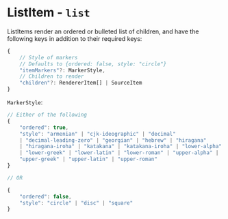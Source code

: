 # ListItem - `list`

ListItems render an ordered or bulleted list of children, and have the following keys in addition to their required keys:

```typescript
{
    // Style of markers
    // Defaults to {ordered: false, style: "circle"}
    "itemMarkers"?: MarkerStyle,
    // Children to render
    "children"?: RendererItem[] | SourceItem
}
```

`MarkerStyle`:
```typescript
// Either of the following
{
    "ordered": true,
    "style": "armenian" | "cjk-ideographic" | "decimal"
    | "decimal-leading-zero" | "georgian" | "hebrew" | "hiragana"
    | "hiragana-iroha" | "katakana" | "katakana-iroha" | "lower-alpha"
    | "lower-greek" | "lower-latin" | "lower-roman" | "upper-alpha" |
    "upper-greek" | "upper-latin" | "upper-roman"
}

// OR

{
    "ordered": false,
    "style": "circle" | "disc" | "square"
}
```